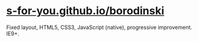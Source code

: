# <a href="https://s-for-you.github.io/borodinski/">s-for-you.github.io/borodinski</a>

Fixed layout, HTML5, CSS3, JavaScript (native), progressive improvement. IE9+.
